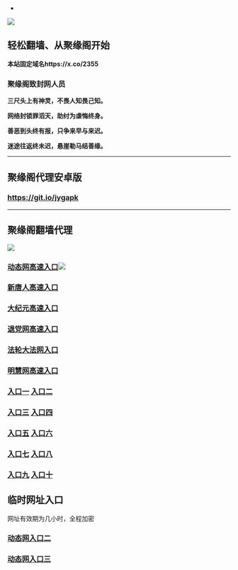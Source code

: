* 
![](https://raw.githubusercontent.com/hao369/a/master/j.jpg)



## 轻松翻墙、从聚缘阁开始

**本站固定域名https://x.co/2355**

### 聚缘阁致封网人员

**三尺头上有神灵，不畏人知畏己知。**

**网络封锁罪滔天，助纣为虐悔终身。**

**善恶到头终有报，只争来早与来迟。**

**迷途往返终未迟，悬崖勒马结善缘。**

***



##  聚缘阁代理安卓版

### https://git.io/jygapk


***



## 聚缘阁翻墙代理 

![](https://raw.githubusercontent.com/hao369/a/master/wx2.jpg)

### [动态网高速入口](https://9sjmu4jblg.execute-api.eu-west-2.amazonaws.com/7878o/?id=2)![](https://raw.githubusercontent.com/hao369/a/master/jygdl.gif)

### [新唐人高速入口](https://9sjmu4jblg.execute-api.eu-west-2.amazonaws.com/7878o/?id=5)

### [大纪元高速入口](https://9sjmu4jblg.execute-api.eu-west-2.amazonaws.com/7878o/?id=7)

### [退党网高速入口](https://9sjmu4jblg.execute-api.eu-west-2.amazonaws.com/7878o/?id=8)

### [法轮大法网入口](https://9sjmu4jblg.execute-api.eu-west-2.amazonaws.com/7878o/?id=15)

### [明慧网高速入口](https://9sjmu4jblg.execute-api.eu-west-2.amazonaws.com/7878o/?id=3)




### **[入口一](http://x.co/2244)** **[入口二](http://x.co/3824)**


### **[入口三](https://s3.eu-central-1.amazonaws.com/jyg3/index.html)**  **[入口四](https://s3-ap-southeast-1.amazonaws.com/jyg4/index.html)**

### **[入口五](https://s3.ap-south-1.amazonaws.com/jyg5/index.html)**  **[入口六](https://s3-us-west-1.amazonaws.com/jyg6/index.html)**


###  **[入口七](https://s3-us-west-2.amazonaws.com/jyg7/index.html)**  **[入口八](https://s3-eu-west-1.amazonaws.com/jyg8/index.html)**


###  **[入口九](https://s3-ap-northeast-1.amazonaws.com/jyg9/index.html)**  **[入口十](https://s3.amazonaws.com/dtw/index.html)**



## 临时网址入口 

网址有效期为几小时，全程加密

### [动态网入口二](https://x.co/ddg)

### [动态网入口三](https://x.co/ddf)



